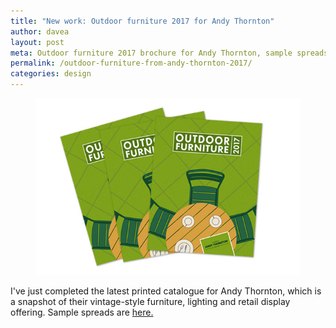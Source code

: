 ```yaml
---
title: "New work: Outdoor furniture 2017 for Andy Thornton"
author: davea
layout: post
meta: Outdoor furniture 2017 brochure for Andy Thornton, sample spreads from 56 pages of outdoor furniture for restaurants, cafes, bars and hotels
permalink: /outdoor-furniture-from-andy-thornton-2017/
categories: design
---
```

[<figure><img src="../images/thumb-outdoor-2017.jpg" alt="cover of outdoor furniture 2017 brochure from from andy thornton"></figure>][2]
I've just completed the latest printed catalogue for Andy Thornton, which is a snapshot of their vintage-style furniture, lighting and retail display offering. Sample spreads are [here.][1]

[1]: /outdoor-furniture-2017-from-Andy-Thornton/
[2]: /outdoor-furniture-2017-from-Andy-Thornton/
